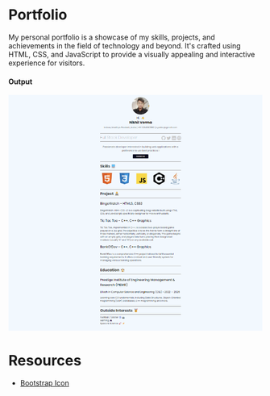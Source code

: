 # Portfolio

My personal portfolio is a showcase of my skills, projects, and achievements in the field of technology and beyond. It's crafted using HTML, CSS, and JavaScript to provide a visually appealing and interactive experience for visitors.

#### Output
![Portfolio Screenshot](assets/images/output.png)

# Resources
- [Bootstrap Icon](https://blog.getbootstrap.com/2021/01/07/bootstrap-icons-1-3-0/) 